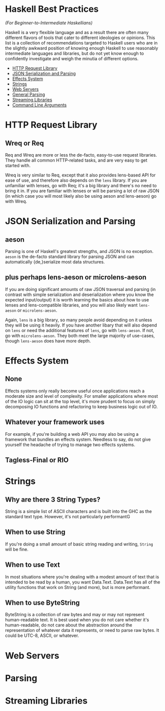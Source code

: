 Haskell Best Practices
======================

_(For Beginner-to-Intermediate Haskellians)_

Haskell is a very flexible language and as a result there are often many 
different flavors of tools that cater to different ideologies or opinions. This 
list is a collection of recommendations targeted to Haskell users who are in the 
slightly awkward position of knowing enough Haskell to use reasonably 
intermediate languages and libraries, but do not yet know enough to confidently 
investigate and weigh the minutia of different options.

* [HTTP Request Library](#http-request-library)
* [JSON Serialization and Parsing](#json-serialization-and-parsing)
* [Effects System](#effects-system)
* [Strings](#strings)
* [Web Servers](#web-servers)
* [General Parsing](#parsing)
* [Streaming Libraries](#streaming-libraries)
* [Command Line Arguments](#command-line-arguments)

# HTTP Request Library

## Wreq or Req
Req and Wreq are more or less the de-facto, easy-to-use request libraries. They 
handle all common HTTP-related tasks, and are very easy to get started with.

Wreq is very similar to Req, except that it also provides lens-based API for 
ease of use, and therefore also depends on the `lens` library. If you are 
unfamiliar with lenses, go with Req; it's a big library and there's no need to 
bring it in. If you are familiar with lenses or will be parsing a lot of raw 
JSON (in which case you will most likely also be using aeson and lens-aeson) go 
with Wreq.

# JSON Serialization and Parsing

## aeson
Parsing is one of Haskell's greatest strengths, and JSON is no exception. 
`aeson` is the de-facto standard library for parsing JSON and can automatically 
{de,}serialize most data structures.

## plus perhaps lens-aeson or microlens-aeson
If you are doing significant amounts of raw JSON traversal and parsing (in 
contrast with simple serialization and deserialization where you know the 
expected input/output) it is worth learning the basics about how to use lenses 
and lens-compatible libraries, and you will also likely want `lens-aeson` or 
`microlens-aeson`.

Again, `lens` is a big library, so many people avoid depending on it unless they 
will be using it heavily. If you have another libary that will also depend on 
`lens` or need the additional features of `lens`, go with `lens-aeson`. If not, 
go with `microlens-aeson`. They both meet the large majority of use-cases, 
though `lens-aeson` does have more depth.

# Effects System

## None
Effects systems only really become useful once applications reach a moderate 
size and level of complexity. For smaller applications where most of the IO 
logic can sit at the top level, it's more prudent to focus on simply decomposing 
IO functions and refactoring to keep business logic out of IO.

## Whatever your framework uses
For example, if you're building a web API you may also be using a framework that 
bundles an effects system. Needless to say, do not give yourself the headache of 
trying to manage two effects systems.

## Tagless-Final or RIO

# Strings

## Why are there 3 String Types?
String is a simple list of ASCII characters and is built into the GHC as the 
standard text type. However, it's not particularly performantG

## When to use String
If you're doing a small amount of basic string reading and writing, `String` 
will be fine.

## When to use Text
In most situations where you're dealing with a modest amount of text that is 
intended to be read by a human, you want Data.Text. Data.Text has all of the 
utility functions that work on String (and more), but is more performant.

## When to use ByteString
ByteString is a collection of raw bytes and may or may not represent 
human-readable text. It is best used when you do not care whether it's 
human-readable, do not care about the abstraction around the representation of 
whatever data it represents, or need to parse raw bytes. It could be UTC-8, 
ASCII, or whatever.

# Web Servers

# Parsing

# Streaming Libraries
